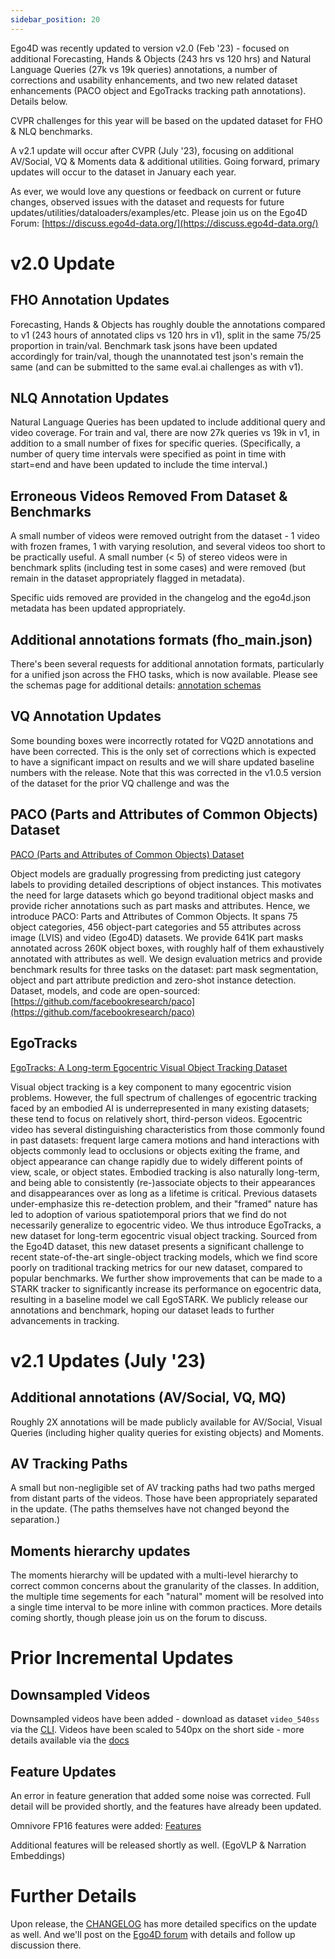 ```yaml
---
sidebar_position: 20
---
```


Ego4D was recently updated to version v2.0 (Feb '23) - focused on additional Forecasting, Hands & Objects (243 hrs vs 120 hrs) and Natural Language Queries (27k vs 19k queries) annotations, a number of corrections and usability enhancements, and two new related dataset enhancements (PACO object and EgoTracks tracking path annotations).  Details below.

CVPR challenges for this year will be based on the updated dataset for FHO & NLQ benchmarks.

A v2.1 update will occur after CVPR (July '23), focusing on additional AV/Social, VQ & Moments data & additional utilities.  Going forward, primary updates will occur to the dataset in January each year.

As ever, we would love any questions or feedback on current or future changes, observed issues with the dataset and requests for future updates/utilities/dataloaders/examples/etc.  Please join us on the Ego4D Forum: [https://discuss.ego4d-data.org/](https://discuss.ego4d-data.org/)

# v2.0 Update

## FHO Annotation Updates

Forecasting, Hands & Objects has roughly double the annotations compared to v1 (243 hours of annotated clips vs 120 hrs in v1), split in the same 75/25 proportion in train/val.  Benchmark task jsons have been updated accordingly for train/val, though the unannotated test json's remain the same (and can be submitted to the same eval.ai challenges as with v1). 

## NLQ Annotation Updates

Natural Language Queries has been updated to include additional query and video coverage.  For train and val, there are now 27k queries vs 19k in v1, in addition to a small number of fixes for specific queries.  (Specifically, a number of query time intervals were specified as point in time with start=end and have been updated to include the time interval.)  

## Erroneous Videos Removed From Dataset & Benchmarks

A small number of videos were removed outright from the dataset - 1 video with frozen frames, 1 with varying resolution, and several videos too short to be practically useful.  A small number (< 5) of stereo videos were in benchmark splits (including test in some cases) and were removed (but remain in the dataset appropriately flagged in metadata).  

Specific uids removed are provided in the changelog and the ego4d.json metadata has been updated appropriately.

## Additional annotations formats (fho_main.json)

There's been several requests for additional annotation formats, particularly for a unified json across the FHO tasks, which is now available. Please see the schemas page for additional details: [annotation schemas](./data/annotations-schemas.md)

## VQ Annotation Updates

Some bounding boxes were incorrectly rotated for VQ2D annotations and have been corrected.  This is the only set of corrections which is expected to have a significant impact on results and we will share updated baseline numbers with the release.  Note that this was corrected in the v1.0.5 version of the dataset for the prior VQ challenge and was the 

## PACO (Parts and Attributes of Common Objects) Dataset

[PACO (Parts and Attributes of Common Objects) Dataset](https://arxiv.org/abs/2301.01795)

Object models are gradually progressing from predicting just category labels to providing detailed descriptions of object instances. This motivates the need for large datasets which go beyond traditional object masks and provide richer annotations such as part masks and attributes. Hence, we introduce PACO: Parts and Attributes of Common Objects. It spans 75 object categories, 456 object-part categories and 55 attributes across image (LVIS) and video (Ego4D) datasets. We provide 641K part masks annotated across 260K object boxes, with roughly half of them exhaustively annotated with attributes as well. We design evaluation metrics and provide benchmark results for three tasks on the dataset: part mask segmentation, object and part attribute prediction and zero-shot instance detection. Dataset, models, and code are open-sourced: [https://github.com/facebookresearch/paco](https://github.com/facebookresearch/paco)

## EgoTracks

[EgoTracks: A Long-term Egocentric Visual Object Tracking Dataset](https://arxiv.org/abs/2301.03213)

Visual object tracking is a key component to many egocentric vision problems. However, the full spectrum of challenges of egocentric tracking faced by an embodied AI is underrepresented in many existing datasets; these tend to focus on relatively short, third-person videos. Egocentric video has several distinguishing characteristics from those commonly found in past datasets: frequent large camera motions and hand interactions with objects commonly lead to occlusions or objects exiting the frame, and object appearance can change rapidly due to widely different points of view, scale, or object states. Embodied tracking is also naturally long-term, and being able to consistently (re-)associate objects to their appearances and disappearances over as long as a lifetime is critical. Previous datasets under-emphasize this re-detection problem, and their "framed" nature has led to adoption of various spatiotemporal priors that we find do not necessarily generalize to egocentric video. We thus introduce EgoTracks, a new dataset for long-term egocentric visual object tracking. Sourced from the Ego4D dataset, this new dataset presents a significant challenge to recent state-of-the-art single-object tracking models, which we find score poorly on traditional tracking metrics for our new dataset, compared to popular benchmarks. We further show improvements that can be made to a STARK tracker to significantly increase its performance on egocentric data, resulting in a baseline model we call EgoSTARK. We publicly release our annotations and benchmark, hoping our dataset leads to further advancements in tracking.

# v2.1 Updates (July '23)

## Additional annotations (AV/Social, VQ, MQ)

Roughly 2X annotations will be made publicly available for AV/Social, Visual Queries (including higher quality queries for existing objects) and Moments.

## AV Tracking Paths

A small but non-negligible set of AV tracking paths had two paths merged from distant parts of the videos.  Those have been appropriately separated in the update.  (The paths themselves have not changed beyond the separation.)

## Moments hierarchy updates

The moments hierarchy will be updated with a multi-level hierarchy to correct common concerns about the granularity of the classes.  In addition, the multiple time segements for each "natural" moment will be resolved into a single time interval to be more inline with common practices.  More details coming shortly, though please join us on the forum to discuss. 

# Prior Incremental Updates

## Downsampled Videos

Downsampled videos have been added - download as dataset `video_540ss` via the [CLI](https://github.com/facebookresearch/Ego4d/blob/main/ego4d/cli/README.md).  Videos have been scaled to 540px on the short side - more details available via the [docs](./videos.md)

## Feature Updates

An error in feature generation that added some noise was corrected.  Full detail will be provided shortly, and the features have already been updated.

Omnivore FP16 features were added: [Features](https://ego4d-data.org/docs/data/features/)

Additional features will be released shortly as well.  (EgoVLP & Narration Embeddings)

# Further Details

Upon release, the [CHANGELOG](https://github.com/facebookresearch/Ego4d/blob/main/CHANGELOG) has more detailed specifics on the update as well.  And we'll post on the [Ego4D forum](https://discuss.ego4d-data.org/) with details and follow up discussion there.